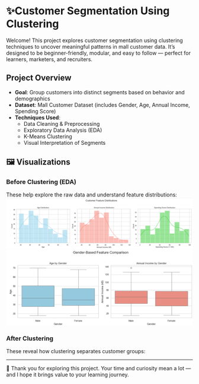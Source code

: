 # ✨Customer Segmentation Using Clustering

Welcome! This project explores customer segmentation using clustering techniques to uncover meaningful patterns in mall customer data. It’s designed to be beginner-friendly, modular, and easy to follow — perfect for learners, marketers, and recruiters.

## Project Overview

- **Goal**: Group customers into distinct segments based on behavior and demographics  
- **Dataset**: Mall Customer Dataset (includes Gender, Age, Annual Income, Spending Score)  
- **Techniques Used**:
  - Data Cleaning & Preprocessing
  - Exploratory Data Analysis (EDA)
  - K-Means Clustering
  - Visual Interpretation of Segments

## 🖼️ Visualizations

### Before Clustering (EDA)
These help explore the raw data and understand feature distributions:
![hist](https://github.com/Esraa-MOhamed7/Customer-Segmentation-Using-Clustering/blob/main/Customer%20Feature%20Distributions.png)
![boxplot](https://github.com/Esraa-MOhamed7/Customer-Segmentation-Using-Clustering/blob/main/Gender-Based%20Feature%20Comparison.png)

###  After Clustering
These reveal how clustering separates customer groups:

---

🙏 Thank you for exploring this project. Your time and curiosity mean a lot — and I hope it brings value to your learning journey.
